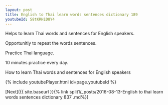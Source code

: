 ```yaml
---
layout: post
title: English to Thai learn words sentences dictionary 189 
youtubeId: S8tKRHiD8Y4
---
```

 
 
Helps to learn Thai words and sentences for English speakers.

Opportunitiy to repeat the words sentences. 

Practice Thai language. 
 
10 minutes practice every day. 
 
How to learn Thai words and sentences for English speakers 
 
{% include youtubePlayer.html id=page.youtubeId %}
 
 
[Next]({{ site.baseurl }}{% link  split1/_posts/2016-08-13-English to thai learn words sentences dictionary 837 .md%})
 
